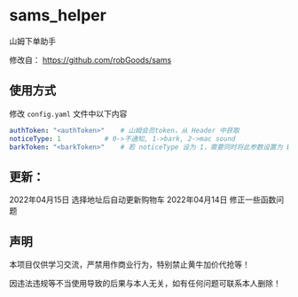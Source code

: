 # sams_helper

山姆下单助手

修改自： https://github.com/robGoods/sams

## 使用方式

修改 `config.yaml` 文件中以下内容

```yaml
authToken: "<authToken>"	# 山姆会员token，从 Header 中获取
noticeType: 1			# 0->不通知, 1->bark, 2->mac sound
barkToken: "<barkToken>"	# 若 noticeType 设为 1，需要同时将此参数设置为 Bark 通知 token
```


## 更新：

2022年04月15日 选择地址后自动更新购物车
2022年04月14日 修正一些函数问题

## 声明

本项目仅供学习交流，严禁用作商业行为，特别禁止黄牛加价代抢等！

因违法违规等不当使用导致的后果与本人无关，如有任何问题可联系本人删除！
